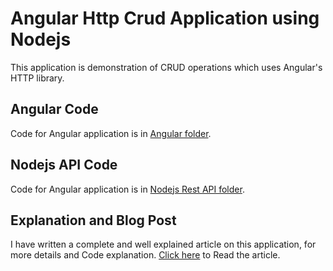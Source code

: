 # Angular Http Crud Application using Nodejs

This application is demonstration of CRUD operations which uses Angular's HTTP library.

## Angular Code
Code for Angular application is in [Angular folder](http://www.codershood.info/2016/10/23/angular-2-crud-application-using-nodejs/).

## Nodejs API Code
Code for Angular application is in [Nodejs Rest API folder](http://www.codershood.info/2016/10/23/angular-2-crud-application-using-nodejs/).

## Explanation and Blog Post
I have written a complete and well explained article on this application, for more details and Code explanation. [Click here](http://www.codershood.info/2016/10/23/angular-2-crud-application-using-nodejs/) to Read the article.

